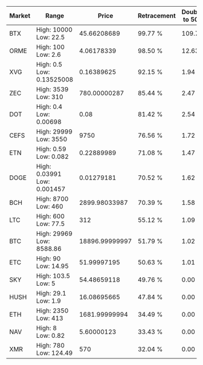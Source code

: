 | Market | Range | Price| Retracement | Doubles to 50% |
| --- | --- | --- | --- | --- |
| BTX | High: 10000<br />Low: 22.5 | 45.66208689 | 99.77 % | 109.75 |
| ORME | High: 100<br />Low: 2.6 | 4.06178339 | 98.50 % | 12.63 |
| XVG | High: 0.5<br />Low: 0.13525008 | 0.16389625 | 92.15 % | 1.94 |
| ZEC | High: 3539<br />Low: 310 | 780.00000287 | 85.44 % | 2.47 |
| DOT | High: 0.4<br />Low: 0.00698 | 0.08 | 81.42 % | 2.54 |
| CEFS | High: 29999<br />Low: 3550 | 9750 | 76.56 % | 1.72 |
| ETN | High: 0.59<br />Low: 0.082 | 0.22889989 | 71.08 % | 1.47 |
| DOGE | High: 0.03991<br />Low: 0.001457 | 0.01279181 | 70.52 % | 1.62 |
| BCH | High: 8700<br />Low: 460 | 2899.98033987 | 70.39 % | 1.58 |
| LTC | High: 600<br />Low: 77.5 | 312 | 55.12 % | 1.09 |
| BTC | High: 29969<br />Low: 8588.86 | 18896.99999997 | 51.79 % | 1.02 |
| ETC | High: 90<br />Low: 14.95 | 51.99997195 | 50.63 % | 1.01 |
| SKY | High: 103.5<br />Low: 5 | 54.48659118 | 49.76 % | 0.00 |
| HUSH | High: 29.1<br />Low: 1.9 | 16.08695665 | 47.84 % | 0.00 |
| ETH | High: 2350<br />Low: 413 | 1681.99999994 | 34.49 % | 0.00 |
| NAV | High: 8<br />Low: 0.82 | 5.60000123 | 33.43 % | 0.00 |
| XMR | High: 780<br />Low: 124.49 | 570 | 32.04 % | 0.00 |
